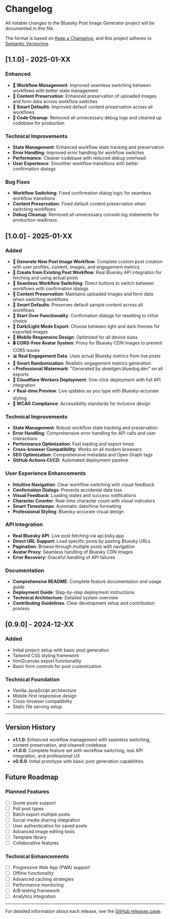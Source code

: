 # Changelog

All notable changes to the Bluesky Post Image Generator project will be documented in this file.

The format is based on [Keep a Changelog](https://keepachangelog.com/en/1.0.0/),
and this project adheres to [Semantic Versioning](https://semver.org/spec/v2.0.0.html).

## [1.1.0] - 2025-01-XX

### Enhanced
- **🔄 Workflow Management**: Improved seamless switching between workflows with better state management
- **💾 Content Preservation**: Enhanced preservation of uploaded images and form data across workflow switches
- **🎯 Smart Defaults**: Improved default content preservation across all workflows
- **🧹 Code Cleanup**: Removed all unnecessary debug logs and cleaned up codebase for production

### Technical Improvements
- **State Management**: Enhanced workflow state tracking and preservation
- **Error Handling**: Improved error handling for workflow switches
- **Performance**: Cleaner codebase with reduced debug overhead
- **User Experience**: Smoother workflow transitions with better confirmation dialogs

### Bug Fixes
- **Workflow Switching**: Fixed confirmation dialog logic for seamless workflow transitions
- **Content Preservation**: Fixed default content preservation when switching workflows
- **Debug Cleanup**: Removed all unnecessary console.log statements for production readiness

## [1.0.0] - 2025-01-XX

### Added
- **🎨 Generate New Post Image Workflow**: Complete custom post creation with user profiles, content, images, and engagement metrics
- **📱 Create from Existing Post Workflow**: Real Bluesky API integration for fetching and using actual posts
- **🔄 Seamless Workflow Switching**: Direct buttons to switch between workflows with confirmation dialogs
- **💾 Content Preservation**: Maintains uploaded images and form data when switching workflows
- **🎯 Smart Defaults**: Preserves default sample content across all workflows
- **🔄 Start Over Functionality**: Confirmation dialogs for resetting to initial choice
- **🌙 Dark/Light Mode Export**: Choose between light and dark themes for exported images
- **📱 Mobile Responsive Design**: Optimized for all device sizes
- **🔒 CORS-Free Avatar System**: Proxy for Bluesky CDN images to prevent CORS issues
- **📊 Real Engagement Data**: Uses actual Bluesky metrics from live posts
- **🎲 Smart Randomization**: Realistic engagement metrics generation
- **💧 Professional Watermark**: "Generated by skeetgen.bluedog.dev" on all exports
- **🚀 Cloudflare Workers Deployment**: One-click deployment with full API integration
- **⚡ Real-time Preview**: Live updates as you type with Bluesky-accurate styling
- **🎯 WCAG Compliance**: Accessibility standards for inclusive design

### Technical Improvements
- **State Management**: Robust workflow state tracking and preservation
- **Error Handling**: Comprehensive error handling for API calls and user interactions
- **Performance Optimization**: Fast loading and export times
- **Cross-browser Compatibility**: Works on all modern browsers
- **SEO Optimization**: Comprehensive metadata and Open Graph tags
- **GitHub Actions CI/CD**: Automated deployment pipeline

### User Experience Enhancements
- **Intuitive Navigation**: Clear workflow switching with visual feedback
- **Confirmation Dialogs**: Prevents accidental data loss
- **Visual Feedback**: Loading states and success notifications
- **Character Counter**: Real-time character count with visual indicators
- **Smart Timestamps**: Automatic date/time formatting
- **Professional Styling**: Bluesky-accurate visual design

### API Integration
- **Real Bluesky API**: Live post fetching via api.bsky.app
- **Direct URL Support**: Load specific posts by pasting Bluesky URLs
- **Pagination**: Browse through multiple posts with navigation
- **Avatar Proxy**: Seamless handling of Bluesky CDN images
- **Error Recovery**: Graceful handling of API failures

### Documentation
- **Comprehensive README**: Complete feature documentation and usage guide
- **Deployment Guide**: Step-by-step deployment instructions
- **Technical Architecture**: Detailed system overview
- **Contributing Guidelines**: Clear development setup and contribution process

## [0.9.0] - 2024-12-XX

### Added
- Initial project setup with basic post generation
- Tailwind CSS styling framework
- html2canvas export functionality
- Basic form controls for post customization

### Technical Foundation
- Vanilla JavaScript architecture
- Mobile-first responsive design
- Cross-browser compatibility
- Static file serving setup

---

## Version History

- **v1.1.0**: Enhanced workflow management with seamless switching, content preservation, and cleaned codebase
- **v1.0.0**: Complete feature set with workflow switching, real API integration, and professional UX
- **v0.9.0**: Initial prototype with basic post generation capabilities

## Future Roadmap

### Planned Features
- [ ] Quote posts support
- [ ] Poll post types
- [ ] Batch export multiple posts
- [ ] Social media sharing integration
- [ ] User authentication for saved posts
- [ ] Advanced image editing tools
- [ ] Template library
- [ ] Collaborative features

### Technical Enhancements
- [ ] Progressive Web App (PWA) support
- [ ] Offline functionality
- [ ] Advanced caching strategies
- [ ] Performance monitoring
- [ ] A/B testing framework
- [ ] Analytics integration

---

For detailed information about each release, see the [GitHub releases page](https://github.com/bluedog-consulting/bluesky-skeetgen/releases).